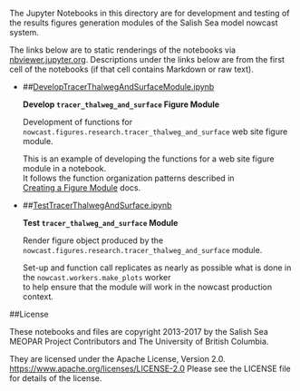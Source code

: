 The Jupyter Notebooks in this directory are for development and testing of
the results figures generation modules of the Salish Sea model nowcast system.

The links below are to static renderings of the notebooks via
[nbviewer.jupyter.org](https://nbviewer.jupyter.org).
Descriptions under the links below are from the first cell of the notebooks
(if that cell contains Markdown or raw text).

* ##[DevelopTracerThalwegAndSurfaceModule.ipynb](https://nbviewer.jupyter.org/urls/bitbucket.org/salishsea/salishseanowcast/raw/tip/notebooks/figures/research/DevelopTracerThalwegAndSurfaceModule.ipynb)  
    
    **Develop `tracer_thalweg_and_surface` Figure Module**  
      
    Development of functions for `nowcast.figures.research.tracer_thalweg_and_surface` web site figure module.  
      
    This is an example of developing the functions for a web site figure module in a notebook.  
    It follows the function organization patterns described in  
    [Creating a Figure Module](https://salishsea-nowcast.readthedocs.io/en/latest/figures/create_fig_module.html) docs.  

* ##[TestTracerThalwegAndSurface.ipynb](https://nbviewer.jupyter.org/urls/bitbucket.org/salishsea/salishseanowcast/raw/tip/notebooks/figures/research/TestTracerThalwegAndSurface.ipynb)  
    
    **Test `tracer_thalweg_and_surface` Module**  
      
    Render figure object produced by the `nowcast.figures.research.tracer_thalweg_and_surface` module.  
      
    Set-up and function call replicates as nearly as possible what is done in the `nowcast.workers.make_plots` worker  
    to help ensure that the module will work in the nowcast production context.  


##License

These notebooks and files are copyright 2013-2017
by the Salish Sea MEOPAR Project Contributors
and The University of British Columbia.

They are licensed under the Apache License, Version 2.0.
https://www.apache.org/licenses/LICENSE-2.0
Please see the LICENSE file for details of the license.
